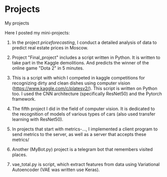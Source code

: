 # Projects
My projects

Here I posted my mini-projects:

1. In the project $price forecasting$, I conduct a detailed analysis of data to predict real estate prices in Moscow. 

2. Project "Final_project" includes a script written in Python. It is written to take part in the Kaggle demolitions. And predicts the winner of the online game "Dota 2" in 5 minutes.

3. This is a script with which I competed in kaggle competitions for recognizing dirty and clean dishes using computer vision (https://www.kaggle.com/c/platesv2/). This script is written on Python too. I used the CNN architecture (specifically ResNet50) and the Pytorch framework.

4. The fifth project I did in the field of computer vision. It is dedicated to the recognition of models of various types of cars (also used transfer learning with ResNet50).

5. In projects that start with metrics-..., I implemented a client program to send metrics to the server, as well as a server that accepts these metrics/

6. Another (MyBot.py) project is a telegram bot that remembers visited places.

7. vae_total.py is script, which extract features from data using Variational Autoencoder (VAE was written use Keras).
